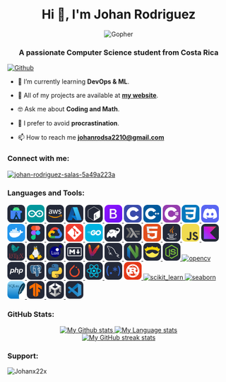 <h1 align="center">Hi 👋, I'm Johan Rodriguez</h1>

<p align="center"> 
  <img src="https://media.tenor.com/TCMWkxIkF9IAAAAi/dancing-gopher.gif" alt="Gopher" height="200"/> 
</p>

<h3 align="center">A passionate Computer Science student from Costa Rica</h3>

[![Github](https://img.shields.io/github/followers/Johanx22x?label=Follow&style=social)](https://github.com/Johanx22x)

- 👀 I’m currently learning **DevOps & ML**.

- 🌟 All of my projects are available at **[my website](https://johanx22x.github.io)**.

- 🤓 Ask me about **Coding and Math**.

- 🦥 I prefer to avoid **procrastination**.

- 📫 How to reach me **johanrodsa2210@gmail.com**

<h3 align="left">Connect with me:</h3>

<p align="left">
  <a href="https://linkedin.com/in/johan-rodriguez-salas-5a49a223a" target="blank">
    <img align="center" src="https://raw.githubusercontent.com/rahuldkjain/github-profile-readme-generator/master/src/images/icons/Social/linked-in-alt.svg" alt="johan-rodriguez-salas-5a49a223a" height="30" width="40" />
  </a>
</p>

<h3 align="left">Languages and Tools:</h3>

<p align="left">  

<!-- Android Studio -->
<a href="https://developer.android.com" target="_blank" rel="noreferrer"> 
  <img src="https://github.com/tandpfun/skill-icons/blob/main/icons/AndroidStudio-Dark.svg" alt="android" width="40" height="40"/> 
</a> 

<!-- Arduino -->
<a href="https://www.arduino.cc/" target="_blank" rel="noreferrer"> 
  <img src="https://github.com/tandpfun/skill-icons/blob/main/icons/Arduino.svg" alt="arduino" width="40" height="40"/> 
</a>

<!-- AWS -->
<a href="https://aws.amazon.com" target="_blank" rel="noreferrer"> 
  <img src="https://github.com/tandpfun/skill-icons/blob/main/icons/AWS-Dark.svg" alt="aws" width="40" height="40"/>
</a>

<!-- Azure -->
<a href="https://azure.microsoft.com/en-us/" target="_blank" rel="noreferrer"> 
  <img src="https://github.com/tandpfun/skill-icons/blob/main/icons/Azure-Dark.svg" alt="azure" width="40" height="40"/>
</a>

<!-- Bash -->
<a href="https://www.gnu.org/software/bash/" target="_blank" rel="noreferrer"> 
  <img src="https://github.com/tandpfun/skill-icons/blob/main/icons/Bash-Dark.svg" alt="bash" width="40" height="40"/>
</a>

<!-- Bootstrap -->
<a href="https://getbootstrap.com" target="_blank" rel="noreferrer"> 
  <img src="https://github.com/tandpfun/skill-icons/blob/main/icons/Bootstrap.svg" alt="bootstrap" width="40" height="40"/>
</a>

<!-- C -->
<a href="https://www.cprogramming.com/" target="_blank" rel="noreferrer"> 
  <img src="https://github.com/tandpfun/skill-icons/blob/main/icons/C.svg" alt="c" width="40" height="40"/>
</a>

<!-- C++ -->
<a href="https://www.w3schools.com/cpp/" target="_blank" rel="noreferrer"> 
  <img src="https://github.com/tandpfun/skill-icons/blob/main/icons/CPP.svg" alt="cplusplus" width="40" height="40"/>
</a>

<!-- C# -->
<a href="https://www.w3schools.com/cs/" target="_blank" rel="noreferrer"> 
  <img src="https://github.com/tandpfun/skill-icons/blob/main/icons/CS.svg" alt="csharp" width="40" height="40"/>
</a>

<!-- CSS -->
<a href="https://www.w3schools.com/css/" target="_blank" rel="noreferrer"> 
  <img src="https://github.com/tandpfun/skill-icons/blob/main/icons/CSS.svg" alt="css3" width="40" height="40"/>
</a>

<!-- Discord -->
<a href="https://discord.com/" target="_blank" rel="noreferrer"> 
  <img src="https://github.com/tandpfun/skill-icons/blob/main/icons/Discord.svg" alt="discord" width="40" height="40"/>
</a>

<!-- Docker -->
<a href="https://www.docker.com/" target="_blank" rel="noreferrer"> 
  <img src="https://github.com/tandpfun/skill-icons/blob/main/icons/Docker.svg" alt="docker" width="40" height="40"/>
</a>

<!-- Figma -->
<a href="https://www.figma.com/" target="_blank" rel="noreferrer"> 
  <img src="https://github.com/tandpfun/skill-icons/blob/main/icons/Figma-Dark.svg" alt="figma" width="40" height="40"/>
</a>

<!-- GCP -->
<a href="https://cloud.google.com" target="_blank" rel="noreferrer"> 
  <img src="https://github.com/tandpfun/skill-icons/blob/main/icons/GCP-Dark.svg" alt="gcp" width="40" height="40"/>
</a>

<!-- Git -->
<a href="https://git-scm.com/" target="_blank" rel="noreferrer"> 
  <img src="https://github.com/tandpfun/skill-icons/blob/main/icons/Git.svg" alt="git" width="40" height="40"/>
</a>

<!-- Go -->
<a href="https://golang.org" target="_blank" rel="noreferrer"> 
  <img src="https://github.com/tandpfun/skill-icons/blob/main/icons/GoLang.svg" alt="go" width="40" height="40"/>
</a>

<!-- Gradle -->
<a href="https://gradle.org/" target="_blank" rel="noreferrer"> 
  <img src="https://github.com/tandpfun/skill-icons/blob/main/icons/Gradle-Dark.svg" alt="gradle" width="40" height="40"/>
</a>

<!-- Haskell -->
<a href="https://www.haskell.org/" target="_blank" rel="noreferrer"> 
  <img src="https://github.com/tandpfun/skill-icons/blob/main/icons/Haskell-Dark.svg" alt="haskell" width="40" height="40"/>
</a>

<!-- HTML -->
<a href="https://www.w3schools.com/html/" target="_blank" rel="noreferrer"> 
  <img src="https://github.com/tandpfun/skill-icons/blob/main/icons/HTML.svg" alt="html5" width="40" height="40"/>
</a>

<!-- Java -->
<a href="https://www.java.com" target="_blank" rel="noreferrer"> 
  <img src="https://github.com/tandpfun/skill-icons/blob/main/icons/Java-Dark.svg" alt="java" width="40" height="40"/>
</a>

<!-- JavaScript -->
<a href="https://developer.mozilla.org/en-US/docs/Web/JavaScript" target="_blank" rel="noreferrer"> 
  <img src="https://github.com/tandpfun/skill-icons/blob/main/icons/JavaScript.svg" alt="javascript" width="40" height="40"/>
</a>

<!-- Kotlin -->
<a href="https://kotlinlang.org" target="_blank" rel="noreferrer"> 
  <img src="https://github.com/tandpfun/skill-icons/blob/main/icons/Kotlin-Dark.svg" alt="kotlin" width="40" height="40"/>
</a>

<!-- LaTeX -->
<a href="https://www.latex-project.org/" target="_blank"> 
  <img src="https://github.com/tandpfun/skill-icons/blob/main/icons/LaTeX-Dark.svg" alt="latex" width="40" height="40"/>
</a>

<!-- Linux -->
<a href="https://www.linux.org/" target="_blank" rel="noreferrer"> 
  <img src="https://github.com/tandpfun/skill-icons/blob/main/icons/Linux-Dark.svg" alt="linux" width="40" height="40"/>
</a>

<!-- Lua -->
<a href="https://www.lua.org/" target="_blank" rel="noreferrer"> 
  <img src="https://github.com/tandpfun/skill-icons/blob/main/icons/Lua-Dark.svg" alt="lua" width="40" height="40"/>
</a>

<!-- Markdown -->
<a href="https://www.markdownguide.org/" target="_blank" rel="noreferrer"> 
  <img src="https://github.com/tandpfun/skill-icons/blob/main/icons/Markdown-Dark.svg" alt="markdown" width="40" height="40"/>
</a>

<!-- Maven -->
<a href="https://maven.apache.org/" target="_blank" rel="noreferrer"> 
  <img src="https://github.com/tandpfun/skill-icons/blob/main/icons/Maven-Dark.svg" alt="maven" width="40" height="40"/>
</a>

<!-- MySQL -->
<a href="https://www.mysql.com/" target="_blank" rel="noreferrer"> 
  <img src="https://github.com/tandpfun/skill-icons/blob/main/icons/MySQL-Dark.svg" alt="mysql" width="40" height="40"/>
</a>

<!-- NeoVim -->
<a href="https://neovim.io/" target="_blank" rel="noreferrer"> 
  <img src="https://github.com/tandpfun/skill-icons/blob/main/icons/NeoVim-Dark.svg" alt="neovim" width="40" height="40"/>
</a>

<!-- Nim -->
<a href="https://nim-lang.org/" target="_blank" rel="noreferrer"> 
  <img src="https://github.com/tandpfun/skill-icons/blob/main/icons/Nim-Dark.svg" alt="nim" width="40" height="40"/>
</a>

<!-- Nodejs -->
<a href="https://nodejs.org" target="_blank" rel="noreferrer"> 
  <img src="https://github.com/tandpfun/skill-icons/blob/main/icons/NodeJS-Dark.svg" alt="nodejs" width="40" height="40"/>
</a>

<!-- OpenCV -->
<a href="https://opencv.org/" target="_blank" rel="noreferrer"> 
  <img src="https://www.vectorlogo.zone/logos/opencv/opencv-icon.svg" alt="opencv" width="40" height="40"/> 
</a> 

<!-- PHP -->
<a href="https://www.php.net" target="_blank" rel="noreferrer"> 
  <img src="https://github.com/tandpfun/skill-icons/blob/main/icons/PHP-Dark.svg" alt="php" width="40" height="40"/>
</a>

<!-- PostgreSQL -->
<a href="https://www.postgresql.org" target="_blank" rel="noreferrer"> 
  <img src="https://github.com/tandpfun/skill-icons/blob/main/icons/PostgreSQL-Dark.svg" alt="postgresql" width="40" height="40"/>
</a>

<!-- Python -->
<a href="https://www.python.org" target="_blank" rel="noreferrer"> 
  <img src="https://github.com/tandpfun/skill-icons/blob/main/icons/Python-Dark.svg" alt="python" width="40" height="40"/>
</a>

<!-- PyTorch -->
<a href="https://pytorch.org/" target="_blank" rel="noreferrer"> 
  <img src="https://github.com/tandpfun/skill-icons/blob/main/icons/PyTorch-Dark.svg" alt="pytorch" width="40" height="40"/>
</a>

<!-- React -->
<a href="https://reactjs.org/" target="_blank" rel="noreferrer"> 
  <img src="https://github.com/tandpfun/skill-icons/blob/main/icons/React-Dark.svg" alt="react" width="40" height="40"/>
</a>

<!-- Regex -->
<img src="https://github.com/tandpfun/skill-icons/blob/main/icons/Regex-Dark.svg" alt="regex" width="40" height="40"/>

<!-- Rust -->
<a href="https://www.rust-lang.org/" target="_blank" rel="noreferrer"> 
  <img src="https://github.com/tandpfun/skill-icons/blob/main/icons/Rust.svg" alt="rust" width="40" height="40"/>
</a>

<!-- Scikit-Learn -->
<a href="https://scikit-learn.org/" target="_blank" rel="noreferrer"> 
  <img src="https://upload.wikimedia.org/wikipedia/commons/0/05/Scikit_learn_logo_small.svg" alt="scikit_learn" width="40" height="40"/>
</a>

<!-- Seaborn -->
<a href="https://seaborn.pydata.org/" target="_blank" rel="noreferrer"> 
  <img src="https://seaborn.pydata.org/_images/logo-mark-lightbg.svg" alt="seaborn" width="40" height="40"/>
</a>

<!-- SQLite -->
<a href="https://www.sqlite.org/" target="_blank" rel="noreferrer"> 
  <img src="https://github.com/tandpfun/skill-icons/blob/main/icons/SQLite.svg" alt="sqlite" width="40" height="40"/>
</a>

<!-- TensorFlow -->
<a href="https://www.tensorflow.org" target="_blank" rel="noreferrer"> 
  <img src="https://github.com/tandpfun/skill-icons/blob/main/icons/TensorFlow-Dark.svg" alt="tensorflow" width="40" height="40"/>
</a>

<!-- Unity -->
<a href="https://unity.com/" target="_blank" rel="noreferrer"> 
  <img src="https://github.com/tandpfun/skill-icons/blob/main/icons/Unity-Dark.svg" alt="unity" width="40" height="40"/>
</a>

<!-- VSCode -->
<a href="https://code.visualstudio.com/" target="_blank" rel="noreferrer"> 
  <img src="https://github.com/tandpfun/skill-icons/blob/main/icons/VSCode-Dark.svg" alt="vscode" width="40" height="40"/>
</a>

</p>

<h3 align="left">GitHub Stats:</h3>

<!-- Clear Float -->
<div style="clear: both;"></div>

<!-- Github stats and most used languages -->
<div align="center"> 
  <a href="https://github.com/Johanx22x">
    <img
      src="https://github-readme-stats.vercel.app/api?username=Johanx22x&show_icons=true&theme=nord&hide=contribs,prs&rank_icon=github"
      alt="My Github stats"
      height="150"
    />
  </a>
  <a href="https://github.com/Johanx22x">
    <img
      src="https://github-readme-stats.vercel.app/api/top-langs/?username=Johanx22x&hide_progress=true&theme=nord"
      alt="My Language stats"
      height="150"
    />
  </a>
</div>

<!-- Streak stats -->
<div align="center">
  <a href="https://github.com/Johanx22x#gh-dark-mode-only">
    <img
       src="https://streak-stats.demolab.com/?user=Johanx22x&background=2E3440&currStreakNum=ffffff&sideNums=ffffff&currStreakLabel=ffffff&sideLabels=ffffff&dates=ffffff&fire=81A1C1&ring=81A1C1&locale=en&type=svg"
       alt="My GitHub streak stats"
       height="150"
     />
  </a>
</div>

<h3 align="left">Support:</h3>
<p>
  <a href="https://ko-fi.com/Johanx22x"> 
    <img align="left" src="https://cdn.ko-fi.com/cdn/kofi3.png?v=3" height="50" width="210" alt="Johanx22x" />
  </a>
</p>

<br>
<br>